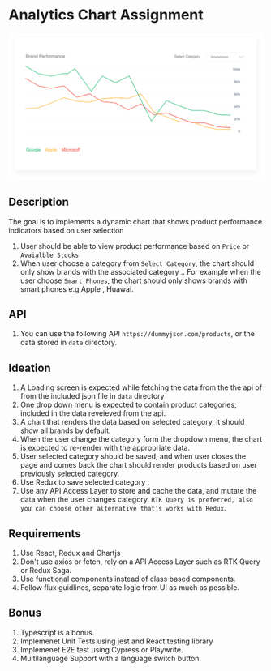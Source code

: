 # Analytics Chart Assignment 

![task](https://raw.githubusercontent.com/WaleedOmar87/task/main/chart.png)
## Description 
The goal is to implements a dynamic chart that shows product performance indicators based on user selection

1. User should be able to view product performance based on `Price` or `Avaialble Stocks`
2. When user choose a category from `Select Category`, the chart should only show brands with the associated category .. 
For example when the user choose `Smart Phones`, the chart should only shows brands with smart phones e.g Apple , Huawai.

## API 
1. You can use the following API `https://dummyjson.com/products`, or the data stored in `data` directory.

## Ideation
1. A Loading screen is expected while fetching the data from the the api of from the included json file in `data` directory
2. One drop down menu is expected to contain product categories, included in the data reveieved from the api.
3. A chart that renders the data based on selected category, it should show all brands by default.
4. When the user change the category form the dropdown menu, the chart is expected to re-render with the appropriate data.
5. User selected category should be saved, and when user closes the page and comes back the chart should render products based on user previously selected category.
6. Use Redux to save selected category .
7. Use any API Access Layer to store and cache the data, and mutate the data when the user changes category.
`RTK Query is preferred, also you can choose other alternative that's works with Redux`.


## Requirements 
1. Use React, Redux and Chartjs
2. Don't use axios or fetch, rely on a API Access Layer such as RTK Query or Redux Saga.
2. Use functional components instead of class based components.
3. Follow flux guidlines, separate logic from UI as much as possible.

## Bonus 
1. Typescript is a bonus.
2. Implemenet Unit Tests using jest and React testing library
3. Implemenet E2E test using Cypress or Playwrite.
4. Multilanguage Support with a language switch button.
